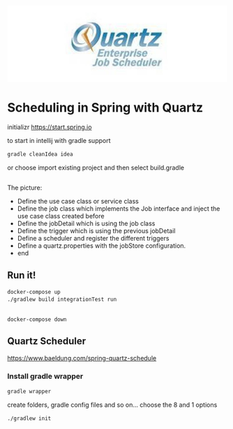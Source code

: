 ![Building web applications with Spring Boot and Kotlin](./_media/quartz-scheduler-logo.jpg)

# Scheduling in Spring with Quartz

initializr
https://start.spring.io

to start in intellij with gradle support
```bash
gradle cleanIdea idea
```
or choose import existing project and then select build.gradle

## 
The picture:
- Define the use case class or service class
- Define the job class which implements the Job interface and inject the use case class created before
- Define the jobDetail which is using the job class
- Define the trigger which is using the previous jobDetail
- Define a scheduler and register the different triggers
- Define a quartz.properties with the jobStore configuration.
- end

## Run it!
```bash
docker-compose up
./gradlew build integrationTest run
```

##
```bash
docker-compose down
```
 
 ## Quartz Scheduler 
 https://www.baeldung.com/spring-quartz-schedule
 
 ### Install gradle wrapper
```bash
gradle wrapper
```

create folders, gradle config files and so on... choose the 8 and 1 options
```bash
./gradlew init
```
